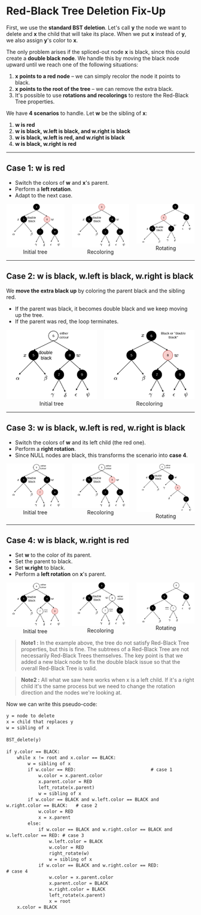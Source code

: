 # Red-Black Tree Deletion Fix-Up

First, we use the **standard BST deletion**. Let's call **y** the node we want to delete and **x** the child that will take its place. When we put **x** instead of **y**, we also assign **y**'s color to **x**.  

The only problem arises if the spliced-out node **x** is black, since this could create a **double black node**. We handle this by moving the black node upward until we reach one of the following situations:

1. **x points to a red node** – we can simply recolor the node it points to black.  
2. **x points to the root of the tree** – we can remove the extra black.  
3. It's possible to use **rotations and recolorings** to restore the Red-Black Tree properties.  

We have **4 scenarios** to handle. Let **w** be the sibling of **x**:

1. **w is red**  
2. **w is black, w.left is black, and w.right is black**  
3. **w is black, w.left is red, and w.right is black**  
4. **w is black, w.right is red**  

---

## Case 1: w is red

- Switch the colors of **w** and **x**'s parent.  
- Perform a **left rotation**.  
- Adapt to the next case.
<div style="display: flex; gap: 20px; align-items: flex-start;">
  <figure style="margin: 0;">
    <img src="img/delete1_1.png" alt="Initial tree2" width="250"/>
    <figcaption style="text-align: center;">Initial tree</figcaption>
  </figure>

  <figure style="margin: 0;">
    <img src="img/delete1_2.png" alt="rec2" width="250"/>
    <figcaption style="text-align: center;">Recoloring</figcaption>
  </figure>

  <figure style="margin: 0;">
    <img src="img/delete1_3.png" alt="f2" width="250"/>
    <figcaption style="text-align: center;">Rotating</figcaption>
  </figure>
</div>

---

## Case 2: w is black, w.left is black, w.right is black

We **move the extra black up** by coloring the parent black and the sibling red.  

- If the parent was black, it becomes double black and we keep moving up the tree.  
- If the parent was red, the loop terminates.

<div style="display: flex; gap: 20px; align-items: flex-start;">
  <figure style="margin: 0;">
    <img src="img/delete2_1.png" alt="Initial tree2" width="250"/>
    <figcaption style="text-align: center;">Initial tree</figcaption>
  </figure>

  <figure style="margin: 0;">
    <img src="img/delete2_2.png" alt="rec2" width="250"/>
    <figcaption style="text-align: center;">Recoloring</figcaption>
  </figure>
</div>

---

## Case 3: w is black, w.left is red, w.right is black

- Switch the colors of **w** and its left child (the red one).  
- Perform a **right rotation**.  
- Since NULL nodes are black, this transforms the scenario into **case 4**.

<div style="display: flex; gap: 20px; align-items: flex-start;">
  <figure style="margin: 0;">
    <img src="img/delete3_1.png" alt="Initial tree2" width="250"/>
    <figcaption style="text-align: center;">Initial tree</figcaption>
  </figure>

  <figure style="margin: 0;">
    <img src="img/delete3_2.png" alt="rec2" width="250"/>
    <figcaption style="text-align: center;">Recoloring</figcaption>
  </figure>

   <figure style="margin: 0;">
    <img src="img/delete3_3.png" alt="rec2" width="250"/>
    <figcaption style="text-align: center;">Rotating</figcaption>
  </figure>
</div>

---

## Case 4: w is black, w.right is red

- Set **w** to the color of its parent.  
- Set the parent to black.  
- Set **w.right** to black.  
- Perform a **left rotation** on **x**'s parent.

<div style="display: flex; gap: 20px; align-items: flex-start;">
  <figure style="margin: 0;">
    <img src="img/delete4_1.png" alt="Initial tree2" width="250"/>
    <figcaption style="text-align: center;">Initial tree</figcaption>
  </figure>

  <figure style="margin: 0;">
    <img src="img/delete4_2.png" alt="rec2" width="250"/>
    <figcaption style="text-align: center;">Recoloring</figcaption>
  </figure>

   <figure style="margin: 0;">
    <img src="img/delete4_3.png" alt="rec2" width="250"/>
    <figcaption style="text-align: center;">Rotating</figcaption>
  </figure>
</div>

> **Note1 :** In the example above, the tree do not satisfy Red-Black Tree properties, but this is fine. The subtrees of a Red-Black Tree are not necessarily Red-Black Trees themselves. The key point is that we added a new black node to fix the double black issue so that the overall Red-Black Tree is valid.

> **Note2 :** All what we saw here works when x is a left child. If it's a right child it's the same process but we need to change the rotation direction and the nodes we're looking at.


Now we can write this pseudo-code:

```text
y = node to delete
x = child that replaces y
w = sibling of x

BST_delete(y)

if y.color == BLACK:
    while x != root and x.color == BLACK:
        w = sibling of x
        if w.color == RED:                            # case 1
            w.color = x.parent.color
            x.parent.color = RED
            left_rotate(x.parent)
            w = sibling of x
        if w.color == BLACK and w.left.color == BLACK and w.right.color == BLACK:   # case 2
            w.color = RED
            x = x.parent
        else:
            if w.color == BLACK and w.right.color == BLACK and w.left.color == RED: # case 3
                w.left.color = BLACK
                w.color = RED
                right_rotate(w)
                w = sibling of x
            if w.color == BLACK and w.right.color == RED:                           # case 4
                w.color = x.parent.color
                x.parent.color = BLACK
                w.right.color = BLACK
                left_rotate(x.parent)
                x = root
    x.color = BLACK
```